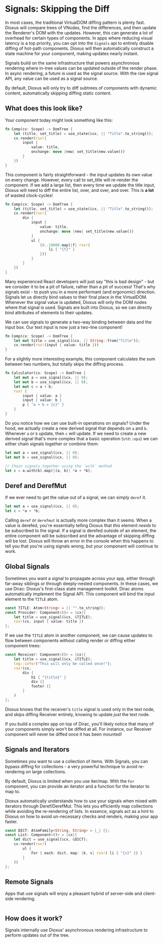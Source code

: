 # Signals: Skipping the Diff

In most cases, the traditional VirtualDOM diffing pattern is plenty fast. Dioxus will compare trees of VNodes, find the differences, and then update the Renderer's DOM with the updates. However, this can generate a lot of overhead for certain types of components. In apps where reducing visual latency is a top priority, you can opt into the `Signals` api to entirely disable diffing of hot-path components. Dioxus will then automatically construct a state machine for your component, making updates nearly instant.

Signals build on the same infrastructure that powers asynchronous rendering where in-tree values can be updated outside of the render phase. In async rendering, a future is used as the signal source. With the raw signal API, any value can be used as a signal source.

By default, Dioxus will only try to diff subtrees of components with dynamic content, automatically skipping diffing static content.

## What does this look like?

Your component today might look something like this:

```rust
fn Comp(cx: Scope) -> DomTree {
    let (title, set_title) = use_state(&cx, || "Title".to_string());
    cx.render(rsx!{
        input {
            value: title,
            onchange: move |new| set_title(new.value())
        }
    })
}
```

This component is fairly straightforward - the input updates its own value on every change. However, every call to set_title will re-render the component. If we add a large list, then every time we update the title input, Dioxus will need to diff the entire list, over, and over, and over. This is **a lot** of wasted clock-cycles!

```rust
fn Comp(cx: Scope) -> DomTree {
    let (title, set_title) = use_state(&cx, || "Title".to_string());
    cx.render(rsx!{
        div {
            input {
                value: title,
                onchange: move |new| set_title(new.value())
            }
            ul {
                {0..10000.map(|f| rsx!{
                    li { "{f}" }
                })}
            }
        }
    })
}
```

Many experienced React developers will just say "this is bad design" - but we consider it to be a pit of failure, rather than a pit of success! That's why signals exist - to push you in a more performant (and ergonomic) direction. Signals let us directly bind values to their final place in the VirtualDOM. Whenever the signal value is updated, Dioxus will only the DOM nodes where that signal is used. Signals are built into Dioxus, so we can directly bind attributes of elements to their updates.

We can use signals to generate a two-way binding between data and the input box. Our text input is now just a two-line component!

```rust
fn Comp(cx: Scope) -> DomTree {
    let mut title = use_signal(&cx, || String::from("Title"));
    cx.render(rsx!(input { value: title }))
}
```

For a slightly more interesting example, this component calculates the sum between two numbers, but totally skips the diffing process.

```rust
fn Calculator(cx: Scope) -> DomTree {
    let mut a = use_signal(&cx, || 0);
    let mut b = use_signal(&cx, || 0);
    let mut c = a + b;
    rsx! {
        input { value: a }
        input { value: b }
        p { "a + b = {c}" }
    }
}
```

Do you notice how we can use built-in operations on signals? Under the hood, we actually create a new derived signal that depends on `a` and `b`. Whenever `a` or `b` update, then `c` will update. If we need to create a new derived signal that's more complex that a basic operation (`std::ops`) we can either chain signals together or combine them:

```rust
let mut a = use_signal(&cx, || 0);
let mut b = use_signal(&cx, || 0);

// Chain signals together using the `with` method
let c = a.with(b).map(|(a, b)| *a + *b);
```

## Deref and DerefMut

If we ever need to get the value out of a signal, we can simply `deref` it.

```rust
let mut a = use_signal(&cx, || 0);
let c = *a + *b;
```

Calling `deref` or `derefmut` is actually more complex than it seems. When a value is derefed, you're essentially telling Dioxus that _this_ element _needs_ to be subscribed to the signal. If a signal is derefed outside of an element, the entire component will be subscribed and the advantage of skipping diffing will be lost. Dioxus will throw an error in the console when this happens to tell you that you're using signals wrong, but your component will continue to work.

## Global Signals

Sometimes you want a signal to propagate across your app, either through far-away siblings or through deeply-nested components. In these cases, we use Dirac: Dioxus's first-class state management toolkit. Dirac atoms automatically implement the Signal API. This component will bind the input element to the `TITLE` atom.

```rust
const TITLE: Atom<String> = || "".to_string();
const Provider: Component<()> = |cx|{
    let title = use_signal(&cx, &TITLE);
    rsx!(cx, input { value: title })
};
```

If we use the `TITLE` atom in another component, we can cause updates to flow between components without calling render or diffing either component trees:

```rust
const Receiver: Component<()> = |cx|{
    let title = use_signal(&cx, &TITLE);
    log::info!("This will only be called once!");
    rsx!(cx,
        div {
            h1 { "{title}" }
            div {}
            footer {}
        }
    )
};
```

Dioxus knows that the receiver's `title` signal is used only in the text node, and skips diffing Receiver entirely, knowing to update _just_ the text node.

If you build a complex app on top of Dirac, you'll likely notice that many of your components simply won't be diffed at all. For instance, our Receiver component will never be diffed once it has been mounted!

## Signals and Iterators

Sometimes you want to use a collection of items. With Signals, you can bypass diffing for collections - a very powerful technique to avoid re-rendering on large collections.

By default, Dioxus is limited when you use iter/map. With the `For` component, you can provide an iterator and a function for the iterator to map to.

Dioxus automatically understands how to use your signals when mixed with iterators through Deref/DerefMut. This lets you efficiently map collections while avoiding the re-rendering of lists. In essence, signals act as a hint to Dioxus on how to avoid un-necessary checks and renders, making your app faster.

```rust
const DICT: AtomFamily<String, String> = |_| {};
const List: Component<()> = |cx|{
    let dict = use_signal(&cx, &DICT);
    cx.render(rsx!(
        ul {
            For { each: dict, map: |k, v| rsx!( li { "{v}" }) }
        }
    ))
};
```

## Remote Signals

Apps that use signals will enjoy a pleasant hybrid of server-side and client-side rendering.

```rust

```

## How does it work?

Signals internally use Dioxus' asynchronous rendering infrastructure to perform updates out of the tree.
